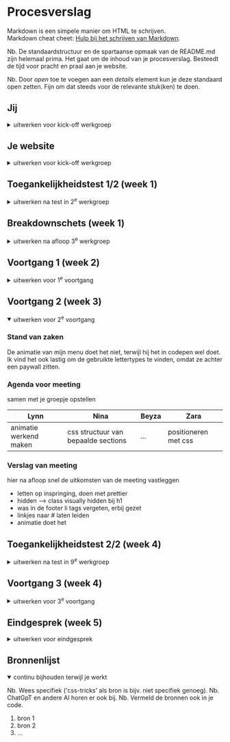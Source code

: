 # Procesverslag
Markdown is een simpele manier om HTML te schrijven.  
Markdown cheat cheet: [Hulp bij het schrijven van Markdown](https://github.com/adam-p/markdown-here/wiki/Markdown-Cheatsheet).

Nb. De standaardstructuur en de spartaanse opmaak van de README.md zijn helemaal prima. Het gaat om de inhoud van je procesverslag. Besteedt de tijd voor pracht en praal aan je website.

Nb. Door *open* toe te voegen aan een *details* element kun je deze standaard open zetten. Fijn om dat steeds voor de relevante stuk(ken) te doen.





## Jij

<details>
  <summary>uitwerken voor kick-off werkgroep</summary>

  ### Auteur:
  Lynn Bolderman

  #### Je startniveau:
  Rood

  #### Je focus:
  Responsive
 
</details>





## Je website

<details>
  <summary>uitwerken voor kick-off werkgroep</summary>

  ### Je opdracht:
  Sostrene Grene: https://sostrenegrene.com/nl

  #### Screenshot(s) van de eerste pagina (small screen): 
  Homepagina  
  <img src="https://github.com/user-attachments/assets/51588205-c253-4e88-bbc6-565f57e9a5fd" width="375" alt="homepagina">

  #### Screenshot(s) van de tweede pagina (small screen):
  Productpagina   
  <img src="https://github.com/user-attachments/assets/f416d943-5987-4752-ba46-71ab6f03344e" width="375px" alt="inspiratie">



</details>



## Toegankelijkheidstest 1/2 (week 1)

<details>
  <summary>uitwerken na test in 2<sup>e</sup> werkgroep</summary>
[FED 25-26 - Blok 1 - WCAG checklist.pdf](https://github.com/user-attachments/files/22358929/FED.25-26.-.Blok.1.-.WCAG.checklist.pdf)

  ### Bevindingen
  Lijst met je bevindingen die in de test naar voren kwamen:
  
 - Navigatiebalk is duidelijk, bij alles leest hij link + titel voor
 - Na nav bar gelijk door naar de call to action button, logisch
 - De titels van de links zijn heel lang en het laatste woord wordt twee keer gezegd, onnodig
 - Leest de afmetingen van de groep veel te vaak voor
 - Nav bar incoontjes moet je 3x op tikken voordat er wordt gezegd wat het is
 - Gaat opeens een heel stuk naar beneden op de pagina
 - Dan weer helemaal omhoog voor de titel/call to action
 - Leest decoraties op knoppen voor
 - Categorieen hebben veel te lange teksten en worden dubbel voorgelezen
 - Winkelwagen is niet 1 maar 2 icoontjes
 - Je kan niet makkelijk verder scrollen in dat menu naar nieuwe product cards
 - Geen goede vervangende tekst bij afbeeldingen
 - Het pompoenstukje staat onlogischs, hij leest de product card op voor de titel
 - "Space space" tussen elke regel in de alinea
 - "Krijg inspiratie op instagram" heeft alleen maar ongelabelde afbeeldingen
 - Ontvang onze nieuwsbrief deel wel logisch, behalve afbeelding voor vinkbox
 - De punt oplezen na privacybeleid is nogal onnodig
 - Navigation landmark duidelijk behalve dat de titels geen heading elements hebben
 - Tekening heeft geen beschrijving

  Samenvatting:
 - Afbeeldingen moeten vervangende tekst
 - Headings fixen
 - Nav bar gebruiksvriendelijker maken
 - Volgorde van de pagina voorlezen fixen
 - Alle cards en categorieën fixen
 - Geen space space in alineas

</details>



## Breakdownschets (week 1)

<details>
  <summary>uitwerken na afloop 3<sup>e</sup> werkgroep</summary>

  ### de hele pagina: 
  Link naar mijn breakdownschets: https://www.figma.com/design/6YSGkkIzKDlvcGJbcXbe9Z/Untitled?node-id=0-1&t=Mifgq6CwaZ34clkN-1

  ### dynamisch deel (bijv menu): 
  <img src="readme-images/dummy-plaatje.jpg" width="375px" alt="breakdown van een dynamisch deel">

  ### wellicht nog een dynamisch deel (bijv filter): 
  <img src="readme-images/dummy-plaatje.jpg" width="375px" alt="breakdown van nog een dynamisch deel">

</details>





## Voortgang 1 (week 2)

<details>
  <summary>uitwerken voor 1<sup>e</sup> voortgang</summary>

  ### Stand van zaken
  Het meerendeel van de pagina is vrij makkelijk in te delen in elementen, ik loop alleen vast bij de korte stukjes tekst die boven de H1's staan. Het lijkt me niet dat dat ook headings zijn, want er staat geen paragraaf onder maar wat is het dan wel? Online heb ik het small element gevonden maar ik weet niet zeker of dat hierbij past.
  

  ### Agenda voor meeting
  samen met je groepje opstellen

  | Lynn           | Nina               | Beyza        | Zara             |
  | ---            | ---                | ---          | ---              |
  | welke elementen krijgen stukjes tekst die bij een heading horen maar anders zijn opgemaakt?  | structuur van navigatie | moeilijk om wcag checklist volledig in te vullen | ...              |


  ### Verslag van meeting
  hier na afloop snel de uitkomsten van de meeting vastleggen

  - hidden h1
  - elke kop een h2, kopjes die daar onder vallen h3, enz
  - decoratie img in css
  - svg wel in html
  - visually hidden voor "lees meer (over dit)"
  - nav's hoeven niet per se in een section
  - img/svg vinden met inspect tool

</details>





## Voortgang 2 (week 3)

<details open>
  <summary>uitwerken voor 2<sup>e</sup> voortgang</summary>

  ### Stand van zaken
  De animatie van mijn menu doet het niet, terwijl hij het in codepen wel doet. Ik vind het ook lastig om de gebruikte lettertypes te vinden, omdat ze achter een paywall zitten.

  ### Agenda voor meeting
  samen met je groepje opstellen

  | Lynn           | Nina               | Beyza        | Zara             |
  | ---            | ---                | ---          | ---              |
  | animatie werkend maken  | css structuur van bepaalde sections | ... | positioneren met css |


  ### Verslag van meeting
  hier na afloop snel de uitkomsten van de meeting vastleggen

  - letten op inspringing, doen met prettier
  - hidden --> class visually hidden bij h1
  - was in de footer li tags vergeten, erbij gezet
  - linkjes naar # laten leiden
  - animatie doet het

</details>





## Toegankelijkheidstest 2/2 (week 4)

<details>
  <summary>uitwerken na test in 9<sup>e</sup> werkgroep</summary>

  ### Bevindingen
  Lijst met je bevindingen die in de test naar voren kwamen (geef ook aan wat er verbeterd is):

</details>





## Voortgang 3 (week 4)

<details>
  <summary>uitwerken voor 3<sup>e</sup> voortgang</summary>

  ### Stand van zaken
  hier dit ging goed & dit was lastig (neem ook screenshots op van delen van je website en code)


  ### Agenda voor meeting
  samen met je groepje opstellen

  | student 1      | student 2          | student 3    | student 4        |
  | ---            | ---                | ---          | ---              |
  | dit bespreken  | en dit             | en ik dit    | en dan ik dat    |
  | en dat ook nog | dit als er tijd is | nog een punt | dit wil ik zeker |
  | ...            | ...                | ...          | ...              |


  ### Verslag van meeting
  hier na afloop snel de uitkomsten van de meeting vastleggen

  - punt 1
  - punt 2
  - nog een punt
  - ...

</details>





## Eindgesprek (week 5)

<details>
  <summary>uitwerken voor eindgesprek</summary>

  ### Je uitkomst - karakteristiek screenshots:
  <img src="readme-images/dummy-plaatje.jpg" width="375px" alt="uitomst opdracht 1">


  ### Dit ging goed/Heb ik geleerd: 
  Korte omschrijving met plaatjes

  <img src="readme-images/dummy-plaatje.jpg" width="375px" alt="top">


  ### Dit was lastig/Is niet gelukt:
  Korte omschrijving met plaatjes

  <img src="readme-images/dummy-plaatje.jpg" width="375px" alt="bummer">
</details>





## Bronnenlijst

<details open>
  <summary>continu bijhouden terwijl je werkt</summary>

  Nb. Wees specifiek ('css-tricks' als bron is bijv. niet specifiek genoeg). 
  Nb. ChatGpT en andere AI horen er ook bij.
  Nb. Vermeld de bronnen ook in je code.

  1. bron 1
  2. bron 2
  3. ...

</details>

